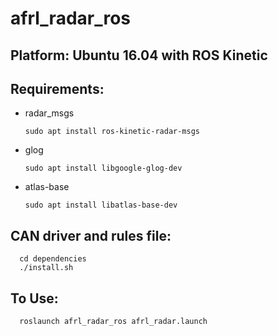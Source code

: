 # afrl_radar_ros

## Platform: Ubuntu 16.04 with ROS Kinetic

## Requirements:

- radar_msgs

      sudo apt install ros-kinetic-radar-msgs
      
- glog

      sudo apt install libgoogle-glog-dev
      
- atlas-base
      
      sudo apt install libatlas-base-dev
      
      
 ## CAN driver and rules file:
      cd dependencies
      ./install.sh


 ## To Use:
      
      roslaunch afrl_radar_ros afrl_radar.launch
